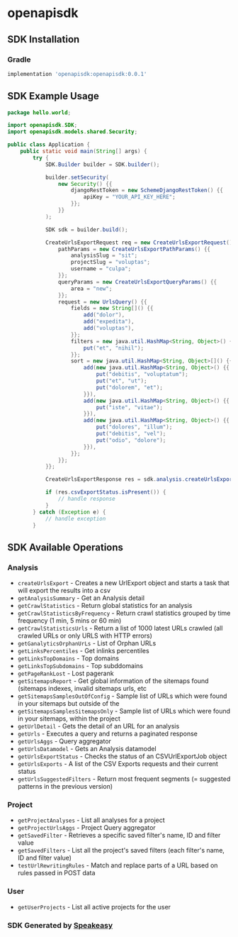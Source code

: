 # openapisdk

<!-- Start SDK Installation -->
## SDK Installation

### Gradle

```groovy
implementation 'openapisdk:openapisdk:0.0.1'
```
<!-- End SDK Installation -->

## SDK Example Usage
<!-- Start SDK Example Usage -->
```java
package hello.world;

import openapisdk.SDK;
import openapisdk.models.shared.Security;

public class Application {
    public static void main(String[] args) {
        try {
            SDK.Builder builder = SDK.builder();

            builder.setSecurity(
                new Security() {{
                    djangoRestToken = new SchemeDjangoRestToken() {{
                        apiKey = "YOUR_API_KEY_HERE";
                    }};
                }}
            );

            SDK sdk = builder.build();

            CreateUrlsExportRequest req = new CreateUrlsExportRequest() {{
                pathParams = new CreateUrlsExportPathParams() {{
                    analysisSlug = "sit";
                    projectSlug = "voluptas";
                    username = "culpa";
                }};
                queryParams = new CreateUrlsExportQueryParams() {{
                    area = "new";
                }};
                request = new UrlsQuery() {{
                    fields = new String[]() {{
                        add("dolor"),
                        add("expedita"),
                        add("voluptas"),
                    }};
                    filters = new java.util.HashMap<String, Object>() {{
                        put("et", "nihil");
                    }};
                    sort = new java.util.HashMap<String, Object>[]() {{
                        add(new java.util.HashMap<String, Object>() {{
                            put("debitis", "voluptatum");
                            put("et", "ut");
                            put("dolorem", "et");
                        }}),
                        add(new java.util.HashMap<String, Object>() {{
                            put("iste", "vitae");
                        }}),
                        add(new java.util.HashMap<String, Object>() {{
                            put("dolores", "illum");
                            put("debitis", "vel");
                            put("odio", "dolore");
                        }}),
                    }};
                }};
            }};

            CreateUrlsExportResponse res = sdk.analysis.createUrlsExport(req);

            if (res.csvExportStatus.isPresent()) {
                // handle response
            }
        } catch (Exception e) {
            // handle exception
        }
```
<!-- End SDK Example Usage -->

<!-- Start SDK Available Operations -->
## SDK Available Operations

### Analysis

* `createUrlsExport` - Creates a new UrlExport object and starts a task that will export the results into a csv
* `getAnalysisSummary` - Get an Analysis detail
* `getCrawlStatistics` - Return global statistics for an analysis
* `getCrawlStatisticsByFrequency` - Return crawl statistics grouped by time frequency (1 min, 5 mins or 60 min)
* `getCrawlStatisticsUrls` - Return a list of 1000 latest URLs crawled (all crawled URLs or only URLS with HTTP errors)
* `getGanalyticsOrphanUrLs` - List of Orphan URLs
* `getLinksPercentiles` - Get inlinks percentiles
* `getLinksTopDomains` - Top domains
* `getLinksTopSubdomains` - Top subddomains
* `getPageRankLost` - Lost pagerank
* `getSitemapsReport` - Get global information of the sitemaps found (sitemaps indexes, invalid sitemaps urls, etc
* `getSitemapsSamplesOutOfConfig` - Sample list of URLs which were found in your sitemaps but outside of the
* `getSitemapsSamplesSitemapsOnly` - Sample list of URLs which were found in your sitemaps, within the project
* `getUrlDetail` - Gets the detail of an URL for an analysis
* `getUrls` - Executes a query and returns a paginated response
* `getUrlsAggs` - Query aggregator
* `getUrlsDatamodel` - Gets an Analysis datamodel
* `getUrlsExportStatus` - Checks the status of an CSVUrlExportJob object
* `getUrlsExports` - A list of the CSV Exports requests and their current status
* `getUrlsSuggestedFilters` - Return most frequent segments (= suggested patterns in the previous version)

### Project

* `getProjectAnalyses` - List all analyses for a project
* `getProjectUrlsAggs` - Project Query aggregator
* `getSavedFilter` - Retrieves a specific saved filter's name, ID and filter value
* `getSavedFilters` - List all the project's saved filters (each filter's name, ID and filter value)
* `testUrlRewritingRules` - Match and replace parts of a URL based on rules passed in POST data

### User

* `getUserProjects` - List all active projects for the user

<!-- End SDK Available Operations -->

### SDK Generated by [Speakeasy](https://docs.speakeasyapi.dev/docs/using-speakeasy/client-sdks)
